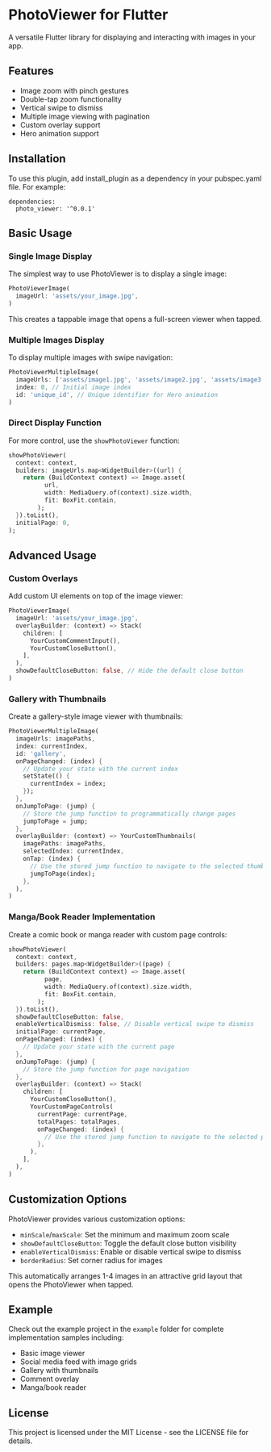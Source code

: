 # PhotoViewer for Flutter

A versatile Flutter library for displaying and interacting with images in your app.

## Features

- Image zoom with pinch gestures
- Double-tap zoom functionality
- Vertical swipe to dismiss
- Multiple image viewing with pagination
- Custom overlay support
- Hero animation support

## Installation

To use this plugin, add install_plugin as a dependency in your pubspec.yaml file. For example:

```
dependencies:
  photo_viewer: '^0.0.1'
```

## Basic Usage

### Single Image Display

The simplest way to use PhotoViewer is to display a single image:

```dart
PhotoViewerImage(
  imageUrl: 'assets/your_image.jpg',
)
```

This creates a tappable image that opens a full-screen viewer when tapped.

### Multiple Images Display

To display multiple images with swipe navigation:

```dart
PhotoViewerMultipleImage(
  imageUrls: ['assets/image1.jpg', 'assets/image2.jpg', 'assets/image3.jpg'],
  index: 0, // Initial image index
  id: 'unique_id', // Unique identifier for Hero animation
)
```

### Direct Display Function

For more control, use the `showPhotoViewer` function:

```dart
showPhotoViewer(
  context: context,
  builders: imageUrls.map<WidgetBuilder>((url) {
    return (BuildContext context) => Image.asset(
          url,
          width: MediaQuery.of(context).size.width,
          fit: BoxFit.contain,
        );
  }).toList(),
  initialPage: 0,
);
```

## Advanced Usage

### Custom Overlays

Add custom UI elements on top of the image viewer:

```dart
PhotoViewerImage(
  imageUrl: 'assets/your_image.jpg',
  overlayBuilder: (context) => Stack(
    children: [
      YourCustomCommentInput(),
      YourCustomCloseButton(),
    ],
  ),
  showDefaultCloseButton: false, // Hide the default close button
)
```

### Gallery with Thumbnails

Create a gallery-style image viewer with thumbnails:

```dart
PhotoViewerMultipleImage(
  imageUrls: imagePaths,
  index: currentIndex,
  id: 'gallery',
  onPageChanged: (index) {
    // Update your state with the current index
    setState(() {
      currentIndex = index;
    });
  },
  onJumpToPage: (jump) {
    // Store the jump function to programmatically change pages
    jumpToPage = jump;
  },
  overlayBuilder: (context) => YourCustomThumbnails(
    imagePaths: imagePaths,
    selectedIndex: currentIndex,
    onTap: (index) {
      // Use the stored jump function to navigate to the selected thumbnail
      jumpToPage(index);
    },
  ),
)
```

### Manga/Book Reader Implementation

Create a comic book or manga reader with custom page controls:

```dart
showPhotoViewer(
  context: context,
  builders: pages.map<WidgetBuilder>((page) {
    return (BuildContext context) => Image.asset(
          page,
          width: MediaQuery.of(context).size.width,
          fit: BoxFit.contain,
        );
  }).toList(),
  showDefaultCloseButton: false,
  enableVerticalDismiss: false, // Disable vertical swipe to dismiss
  initialPage: currentPage,
  onPageChanged: (index) {
    // Update your state with the current page
  },
  onJumpToPage: (jump) {
    // Store the jump function for page navigation
  },
  overlayBuilder: (context) => Stack(
    children: [
      YourCustomCloseButton(),
      YourCustomPageControls(
        currentPage: currentPage,
        totalPages: totalPages,
        onPageChanged: (index) {
          // Use the stored jump function to navigate to the selected page
        },
      ),
    ],
  ),
)
```

## Customization Options

PhotoViewer provides various customization options:

- `minScale`/`maxScale`: Set the minimum and maximum zoom scale
- `showDefaultCloseButton`: Toggle the default close button visibility
- `enableVerticalDismiss`: Enable or disable vertical swipe to dismiss
- `borderRadius`: Set corner radius for images

This automatically arranges 1-4 images in an attractive grid layout that opens the PhotoViewer when tapped.

## Example

Check out the example project in the `example` folder for complete implementation samples including:

- Basic image viewer
- Social media feed with image grids
- Gallery with thumbnails
- Comment overlay
- Manga/book reader

## License

This project is licensed under the MIT License - see the LICENSE file for details.
